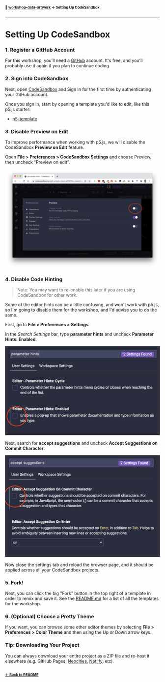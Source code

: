 #### <sup>:closed_book: [workshop-data-artwork](../README.md) → Setting Up CodeSandbox</sup>

---

# Setting Up CodeSandbox

### 1. Register a GitHub Account

For this workshop, you'll need a [GitHub](https://github.com/) account. It's free, and you'll probably use it again if you plan to continue coding.

### 2. Sign into CodeSandbox

Next, open [CodeSandbox](https://codesandbox.io/dashboard) and Sign In for the first time by authenticating your GitHub account.

Once you sign in, start by opening a template you'd like to edit, like this p5.js starter:

- [p5-template](https://codesandbox.io/s/p5-template-woe6w?file=/sketch.js)

### 3. Disable Preview on Edit

To improve performance when working with p5.js, we will disable the CodeSandbox **Preview on Edit** feature.

Open **File > Preferences > CodeSandbox Settings** and choose Preview, then uncheck "Preview on edit".

![disable preview](../images/preview.png)

### 4. Disable Code Hinting

> Note: You may want to re-enable this later if you are using CodeSandbox for other work.

Some of the editor hints can be a little confusing, and won't work with p5.js, so I'm going to disable them for the workshop, and I'd advise you to do the same.

First, go to **File > Preferences > Settings**.

In the *Search Settings* bar, type **parameter hints** and uncheck **Parameter Hints: Enabled**.

![parameter hints](../images/param.png)

Next, search for **accept suggestions** and uncheck **Accept Suggestions on Commit Character**.

![accept](../images/accept.png)

Now close the settings tab and reload the browser page, and it should be applied across all your CodeSandbox projects.

### 5. Fork!

Next, you can click the big "Fork" button in the top right of a template in order to remix and save it. See the [README.md](../README.md) for a list of all the templates for the workshop.

### 6. (Optional) Choose a Pretty Theme

If you want, you can browse some other editor themes by selecting **File > Preferences > Color Theme** and then using the Up or Down arrow keys.

### Tip: Downloading Your Project

You can always download your entire project as a ZIP file and re-host it elsewhere (e.g. GitHub Pages, [Neocities](https://neocities.org/), [Netlify](https://www.netlify.com/), etc).

## 

#### <sup>[← Back to README](../README.md)